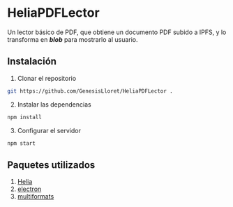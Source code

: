 # HeliaPDFLector
Un lector básico de PDF, que obtiene un documento PDF subido a IPFS, y lo transforma en __*blob*__ para mostrarlo al usuario.

## Instalación

1. Clonar el repositorio
```bash
git https://github.com/GenesisLloret/HeliaPDFLector .
```
2. Instalar las dependencias
```bash
npm install
```
3. Configurar el servidor
```bash
npm start
```

## Paquetes utilizados
1. [Helia](https://github.com/ipfs/helia)
2. [electron](https://github.com/electron/electron)
3. [multiformats](https://github.com/multiformats/multiformats)
